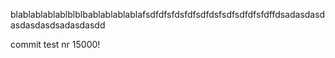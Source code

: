 blablablablablblblbablablablablafsdfdfsfdsfdfsdfdsfsdfsdfdfsfdffdsadasdasdasdasdasdsadasdasdd


commit test nr 15000!